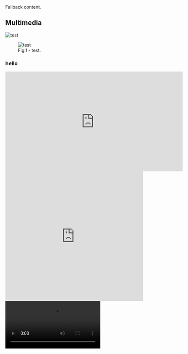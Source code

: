 <go-content>
  <go-md sanitise="true" md-options="{html: true}" src="//raw.githubusercontent.com/getgoui/go-ui/main/README.md">Fallback content.</go-md>
  <h2>Multimedia</h2>
  <picture>
    <img
      src="https://images.unsplash.com/photo-1670093730919-7e72c9a64c25?ixlib=rb-4.0.3&ixid=MnwxMjA3fDB8MHxwaG90by1wYWdlfHx8fGVufDB8fHx8&auto=format&fit=crop&w=872&q=80"
      alt="test" />
  </picture>
  <figure>
    <img
      src="https://images.unsplash.com/photo-1670093730919-7e72c9a64c25?ixlib=rb-4.0.3&ixid=MnwxMjA3fDB8MHxwaG90by1wYWdlfHx8fGVufDB8fHx8&auto=format&fit=crop&w=872&q=80"
      alt="test" />
    <figcaption>Fig.1 - test.</figcaption>
  </figure>

  <h3>hello</h3>
  <iframe
    width="560"
    height="315"
    src="https://www.youtube.com/embed/BYVZh5kqaFg"
    title="YouTube video player"
    frameborder="0"
    allow="accelerometer; autoplay; clipboard-write; encrypted-media; gyroscope; picture-in-picture"
    allowfullscreen></iframe>
  <iframe
    src="https://cdn.embedly.com/widgets/media.html?src=https%3A%2F%2Fgiphy.com%2Fembed%2F7r5vNfdMVTVp7JkhGB%2Ftwitter%2Fiframe&amp;display_name=Giphy&amp;url=https%3A%2F%2Fmedia.giphy.com%2Fmedia%2F7r5vNfdMVTVp7JkhGB%2Fgiphy.gif&amp;image=https%3A%2F%2Fi.giphy.com%2Fmedia%2F7r5vNfdMVTVp7JkhGB%2Fgiphy.gif&amp;key=a19fcc184b9711e1b4764040d3dc5c07&amp;type=text%2Fhtml&amp;schema=giphy"
    allowfullscreen=""
    frameborder="0"
    height="410"
    width="435"
    title="Happy Feliz GIF by Fran Solo - Find &amp; Share on GIPHY"
    class="gj aq as ag ce"
    scrolling="auto"></iframe>
  <video controls>
    <source src="http://commondatastorage.googleapis.com/gtv-videos-bucket/sample/Sintel.mp4" type="video/mp4" />
    Your browser does not support the video tag.
  </video>
</go-content>
